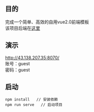 
## 目的
完成一个简单、高效的自用vue2.0前端模板\
该项目后端在[这里](https://github.com/yuxin111/java-project)

## 演示
http://43.138.207.35:8070/ \
账号：guest\
密码：guest

## 启动
```
npm install   // 安装依赖 
npm run serve   // 启动项目
```